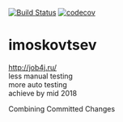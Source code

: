[![Build Status](https://travis-ci.org/ilya-moskovtsev/imoskovtsev.svg?branch=master)](https://travis-ci.org/ilya-moskovtsev/imoskovtsev)
[![codecov](https://codecov.io/gh/ilya-moskovtsev/imoskovtsev/branch/master/graph/badge.svg)](https://codecov.io/gh/ilya-moskovtsev/imoskovtsev)

# imoskovtsev
http://job4j.ru/<br>
less manual testing<br>
more auto testing<br>
achieve by mid 2018

Combining Committed Changes